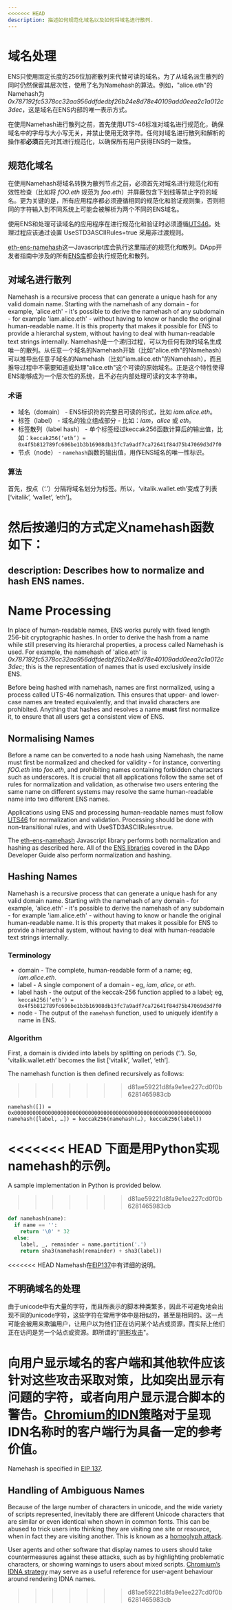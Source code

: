 ```yaml
---
<<<<<<< HEAD
description: 描述如何规范化域名以及如何将域名进行散列.
---
```


# 域名处理

ENS只使用固定长度的256位加密散列来代替可读的域名。为了从域名派生散列的同时仍然保留其层次性，使用了名为Namehash的算法。例如，"alice.eth"的Namehash为 _0x787192fc5378cc32aa956ddfdedbf26b24e8d78e40109add0eea2c1a012c3dec_，这是域名在ENS内部的唯一表示方式。

在使用Namehash进行散列之前，首先使用UTS-46标准对域名进行规范化，确保域名中的字母与大小写无关，并禁止使用无效字符。任何对域名进行散列和解析的操作都**必须**首先对其进行规范化，以确保所有用户获得ENS的一致性。

## 规范化域名

在使用Namehash将域名转换为散列节点之前，必须首先对域名进行规范化和有效性检查（比如将 _fOO.eth_ 规范为 _foo.eth_）并屏蔽包含下划线等禁止字符的域名。更为关键的是，所有应用程序都必须遵循相同的规范化和验证规则集，否则相同的字符输入到不同系统上可能会被解析为两个不同的ENS域名。

使用ENS和处理可读域名的应用程序在进行规范化和验证时必须遵循[UTS46](http://unicode.org/reports/tr46/)。处理过程应该通过设置 UseSTD3ASCIIRules=true 采用非过渡规则。

[eth-ens-namehash](https://www.npmjs.com/package/eth-ens-namehash)这一Javascript库会执行这里描述的规范化和散列。DApp开发者指南中涉及的所有[ENS库](../dapp-developer-guide/ens-libraries.md)都会执行规范化和散列。

## 对域名进行散列

Namehash is a recursive process that can generate a unique hash for any valid domain name. Starting with the namehash of any domain - for example, 'alice.eth' - it's possible to derive the namehash of any subdomain - for example 'iam.alice.eth' - without having to know or handle the original human-readable name. It is this property that makes it possible for ENS to provide a hierarchal system, without having to deal with human-readable text strings internally.
Namehash是一个递归过程，可以为任何有效的域名生成唯一的散列。从任意一个域名的Namehash开始（比如"alice.eth"的Namehash）可以推导出任意子域名的Namehash（比如"iam.alice.eth"的Namehash），而且推导过程中不需要知道或处理"alice.eth"这个可读的原始域名。正是这个特性使得ENS能够成为一个层次性的系统，且不必在内部处理可读的文本字符串。

### 术语

* 域名（domain） - ENS标识符的完整且可读的形式，比如 _iam.alice.eth_。
* 标签（label） - 域名的独立组成部分 - 比如：_iam_，_alice_ 或 _eth_。
* 标签散列（label hash） - 单个标签经过keccak256函数计算后的输出值，比如：`keccak256(‘eth’) = 0x4f5b812789fc606be1b3b16908db13fc7a9adf7ca72641f84d75b47069d3d7f0`
* 节点（node） - `namehash`函数的输出值，用作ENS域名的唯一性标识。

### 算法

首先，按点（‘.’）分隔将域名划分为标签。所以，‘vitalik.wallet.eth’变成了列表\[‘vitalik’, ‘wallet’, ‘eth’\]。

然后按递归的方式定义namehash函数如下：
=======
description: Describes how to normalize and hash ENS names.
---

# Name Processing

In place of human-readable names, ENS works purely with fixed length 256-bit cryptographic hashes. In order to derive the hash from a name while still preserving its hierarchal properties, a process called Namehash is used. For example, the namehash of 'alice.eth' is _0x787192fc5378cc32aa956ddfdedbf26b24e8d78e40109add0eea2c1a012c3dec_; this is the representation of names that is used exclusively inside ENS.

Before being hashed with namehash, names are first normalized, using a process called UTS-46 normalization. This ensures that upper- and lower-case names are treated equivalently, and that invalid characters are prohibited. Anything that hashes and resolves a name **must** first normalize it, to ensure that all users get a consistent view of ENS.

## Normalising Names

Before a name can be converted to a node hash using Namehash, the name must first be normalized and checked for validity - for instance, converting _fOO.eth_ into _foo.eth_, and prohibiting names containing forbidden characters such as underscores. It is crucial that all applications follow the same set of rules for normalization and validation, as otherwise two users entering the same name on different systems may resolve the same human-readable name into two different ENS names.

Applications using ENS and processing human-readable names must follow [UTS46](http://unicode.org/reports/tr46/) for normalization and validation. Processing should be done with non-transitional rules, and with UseSTD3ASCIIRules=true.

The [eth-ens-namehash](https://www.npmjs.com/package/eth-ens-namehash) Javascript library performs both normalization and hashing as described here. All of the [ENS libraries](../dapp-developer-guide/ens-libraries.md) covered in the DApp Developer Guide also perform normalization and hashing.

## Hashing Names

Namehash is a recursive process that can generate a unique hash for any valid domain name. Starting with the namehash of any domain - for example, 'alice.eth' - it's possible to derive the namehash of any subdomain - for example 'iam.alice.eth' - without having to know or handle the original human-readable name. It is this property that makes it possible for ENS to provide a hierarchal system, without having to deal with human-readable text strings internally.

### Terminology

* domain - The complete, human-readable form of a name; eg, _iam.alice.eth_.
* label - A single component of a domain - eg, _iam_, _alice_, or _eth_.
* label hash - the output of the keccak-256 function applied to a label; eg, `keccak256(‘eth’) = 0x4f5b812789fc606be1b3b16908db13fc7a9adf7ca72641f84d75b47069d3d7f0`
* node - The output of the `namehash` function, used to uniquely identify a name in ENS.

### Algorithm

First, a domain is divided into labels by splitting on periods \(‘.’\). So, ‘vitalik.wallet.eth’ becomes the list \[‘vitalik’, ‘wallet’, ‘eth’\].

The namehash function is then defined recursively as follows:
>>>>>>> d81ae59221d8fa9e1ee227cd0f0b6281465983cb

```text
namehash([]) = 0x0000000000000000000000000000000000000000000000000000000000000000
namehash([label, …]) = keccak256(namehash(…), keccak256(label))
```

<<<<<<< HEAD
下面是用Python实现namehash的示例。
=======
A sample implementation in Python is provided below.
>>>>>>> d81ae59221d8fa9e1ee227cd0f0b6281465983cb

```python
def namehash(name):
  if name == '':
    return '\0' * 32
  else:
    label, _, remainder = name.partition('.')
    return sha3(namehash(remainder) + sha3(label))
```

<<<<<<< HEAD
Namehash在[EIP137](https://eips.ethereum.org/EIPS/eip-137)中有详细的说明。

## 不明确域名的处理

由于unicode中有大量的字符，而且所表示的脚本种类繁多，因此不可避免地会出现不同的unicode字符，这些字符在常用字体中是相似的，甚至是相同的。这一点可能会被用来欺骗用户，让用户以为他们正在访问某个站点或资源，而实际上他们正在访问是另一个站点或资源。即所谓的"[同形攻击](https://en.wikipedia.org/wiki/Internationalized_domain_name#ASCII_spoofing_concerns)"。

向用户显示域名的客户端和其他软件应该针对这些攻击采取对策，比如突出显示有问题的字符，或者向用户显示混合脚本的警告。[Chromium的IDN策略](https://www.chromium.org/developers/design-documents/idn-in-google-chrome)对于呈现IDN名称时的客户端行为具备一定的参考价值。
=======
Namehash is specified in [EIP 137](https://eips.ethereum.org/EIPS/eip-137).

## Handling of Ambiguous Names

Because of the large number of characters in unicode, and the wide variety of scripts represented, inevitably there are different Unicode characters that are similar or even identical when shown in common fonts. This can be abused to trick users into thinking they are visiting one site or resource, when in fact they are visiting another. This is known as a [homoglyph attack](https://en.wikipedia.org/wiki/Internationalized_domain_name#ASCII_spoofing_concerns).

User agents and other software that display names to users should take countermeasures against these attacks, such as by highlighting problematic characters, or showing warnings to users about mixed scripts. [Chromium’s IDNA strategy](https://www.chromium.org/developers/design-documents/idn-in-google-chrome) may serve as a useful reference for user-agent behaviour around rendering IDNA names.
>>>>>>> d81ae59221d8fa9e1ee227cd0f0b6281465983cb


